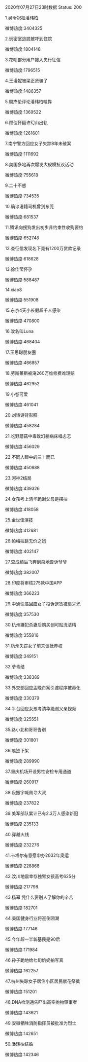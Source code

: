 2020年07月27日23时数据
Status: 200

1.吴昕祝福潘玮柏

微博热度:3404325

2.玩密室逃脱被吓到住院

微博热度:1804148

3.花呗部分用户接入央行征信

微博热度:1796515

4.王漫妮被梁正贤骗了

微博热度:1486357

5.周杰伦评论潘玮柏哇靠

微博热度:1369522

6.顾佳怀疑许幻山出轨

微博热度:1261601

7.南宁警方回应女子失踪8年未破案

微博热度:1111692

8.美国多地再次爆发大规模抗议活动

微博热度:755618

9.二十不惑

微博热度:734535

10.确诊港籍司机曾到东莞

微博热度:681537

11.腾讯向搜狗发出初步非约束性收购要约

微博热度:652748

12.查征信发现名下竟有1200万贷款记录

微博热度:618628

13.徐佳莹怀孕

微博热度:588487

14.xiao8

微博热度:551908

15.东京4天小长假超千人感染

微博热度:470800

16.改名叫Luna

微博热度:468404

17.王思聪朋友圈

微博热度:466857

18.劳斯莱斯被淹260万维修费难理赔

微博热度:462952

19.小卷可爱

微博热度:461041

20.刘诗诗背影照

微博热度:458284

21.吃野蘑菇中毒致幻躺病床唱忐忑

微博热度:456029

22.不同人眼中的三十而已

微博热度:450688

23.河神2结局

微博热度:439326

24.女孩考上清华跪谢父母是摆拍

微博热度:418058

25.金世佳演技

微博热度:412681

26.帕梅拉跳无价之姐

微博热度:402147

27.查成绩后飞奔到菜地告诉爷爷

微博热度:382007

28.印度将审核275款中国APP

微博热度:366223

29.中通快递回应女子投诉退货被扇耳光

微博热度:357530

30.杭州嫌犯杀妻后购买创可贴洗洁精

微博热度:355816

31.杭州失踪女子前夫谈抚养权

微博热度:349151

32.爷青结

微博热度:338389

33.外交部回应孟晚舟案引渡程序被毒化

微博热度:330379

34.平台回应女孩考清华跪谢父亲视频

微博热度:325551

35.路小北和哥哥告别

微博热度:301801

36.痕迹下架

微博热度:289990

37.重庆机场开设男性安检专用通道

微博热度:260917

38.段振宇喊周寻大叔

微博热度:237822

39.美军部队累计已有2.3万人感染新冠

微博热度:235133

40.穿越火线

微博热度:232276

41.卡塔尔有意愿申办2032年奥运

微博热度:228868

42.汶川地震幸存独臂女孩高考625分

微博热度:217798

43.杨幂 凭什么要别人了解你的辛苦

微博热度:182701

44.美国健身行业将迎倒闭潮

微博热度:177146

45.今年超一半新基民是90后

微博热度:171984

46.孙子跪地给七旬奶奶拍写真

微博热度:162257

47.杭州失踪女子居住小区居民献花祭奠

微博热度:151201

48.DNA检测通告吓出高空抛物肇事者

微博热度:143621

49.安徽牺牲消防指挥员被批准为烈士

微博热度:142651

50.潘玮柏结婚

微博热度:142346

